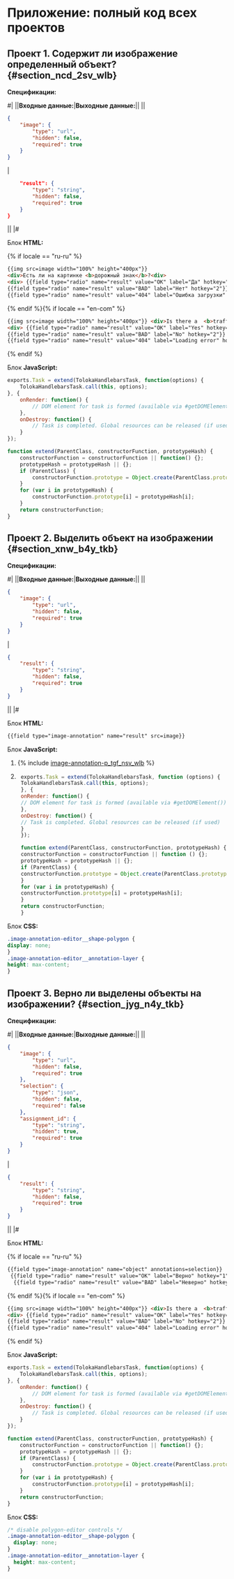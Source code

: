 # Приложение: полный код всех проектов

## Проект 1. Содержит ли изображение определенный объект? {#section_ncd_2sv_wlb}

**Спецификации:**

#|
||**Входные данные:**|**Выходные данные:**||
||
```json
{
    "image": {
        "type": "url",
        "hidden": false,
        "required": true
    }
}
```
|
```json {
    "result": {
        "type": "string",
        "hidden": false,
        "required": true
    }
}
```
||
|#

Блок **HTML:**

{% if locale == "ru-ru" %}

```html
{{img src=image width="100%" height="400px"}}
<div>Есть ли на картинке <b>дорожный знак</b>?<div>
<div> {{field type="radio" name="result" value="OK" label="Да" hotkey="1"}}
{{field type="radio" name="result" value="BAD" label="Нет" hotkey="2"}}
{{field type="radio" name="result" value="404" label="Ошибка загрузки" hotkey="3"}}</div>
```

{% endif %}{% if locale == "en-com" %}

```html
{{img src=image width="100%" height="400px"}} <div>Is there a  <b>traffic sign</b> in the picture?<div>
<div> {{field type="radio" name="result" value="OK" label="Yes" hotkey="1"}}
{{field type="radio" name="result" value="BAD" label="No" hotkey="2"}}
{{field type="radio" name="result" value="404" label="Loading error" hotkey="3"}}</div>
```

{% endif %}

Блок **JavaScript:**

```javascript
exports.Task = extend(TolokaHandlebarsTask, function(options) {
    TolokaHandlebarsTask.call(this, options);
}, {
    onRender: function() {
        // DOM element for task is formed (available via #getDOMElement())
    },
    onDestroy: function() {
        // Task is completed. Global resources can be released (if used)
    }
});

function extend(ParentClass, constructorFunction, prototypeHash) {
    constructorFunction = constructorFunction || function() {};
    prototypeHash = prototypeHash || {};
    if (ParentClass) {
        constructorFunction.prototype = Object.create(ParentClass.prototype);
    }
    for (var i in prototypeHash) {
        constructorFunction.prototype[i] = prototypeHash[i];
    }
    return constructorFunction;
}
```

## Проект 2. Выделить объект на изображении {#section_xnw_b4y_tkb}

**Спецификации:**

#|
||**Входные данные:**|**Выходные данные:**||
||
```json
{
    "image": {
        "type": "url",
        "hidden": false,
        "required": true
    }
}
```
|
```json
{
    "result": {
        "type": "string",
        "hidden": false,
        "required": true
    }
}
```
||
|#

Блок **HTML:**

```html
{{field type="image-annotation" name="result" src=image}}
```

Блок **JavaScript:**

1. {% include [image-annotation-p_tgf_nsv_wlb](../_includes/concepts/t-components/image-annotation/id-image-annotation/p_tgf_nsv_wlb.md) %}

1. ```javascript
    exports.Task = extend(TolokaHandlebarsTask, function (options) {
    TolokaHandlebarsTask.call(this, options);
    }, {
    onRender: function() {
    // DOM element for task is formed (available via #getDOMElement())
    },
    onDestroy: function() {
    // Task is completed. Global resources can be released (if used)
    }
    });

    function extend(ParentClass, constructorFunction, prototypeHash) {
    constructorFunction = constructorFunction || function () {};
    prototypeHash = prototypeHash || {};
    if (ParentClass) {
    constructorFunction.prototype = Object.create(ParentClass.prototype);
    }
    for (var i in prototypeHash) {
    constructorFunction.prototype[i] = prototypeHash[i];
    }
    return constructorFunction;
    }

    ```

Блок **CSS:**

```css
.image-annotation-editor__shape-polygon {
display: none;
}
.image-annotation-editor__annotation-layer {
height: max-content;
}
```

## Проект 3. Верно ли выделены объекты на изображении? {#section_jyg_n4y_tkb}

**Спецификации:**

#|
||**Входные данные:**|**Выходные данные:**||
||
```json
{
    "image": {
        "type": "url",
        "hidden": false,
        "required": true
    },
    "selection": {
        "type": "json",
        "hidden": false,
        "required": false
    },
    "assignment_id": {
        "type": "string",
        "hidden": true,
        "required": true
    }
}
```
|
```json
{
    "result": {
        "type": "string",
        "hidden": false,
        "required": true
    }
}
```
||
|#

Блок **HTML:**

{% if locale == "ru-ru" %}

```html
{{field type="image-annotation" name="object" annotations=selection}}
 {{field type="radio" name="result" value="OK" label="Верно" hotkey="1"}}
  {{field type="radio" name="result" value="BAD" label="Неверно" hotkey="2"}}
```

{% endif %}{% if locale == "en-com" %}

```html
{{img src=image width="100%" height="400px"}} <div>Is there a  <b>traffic sign</b> in the picture?<div>
<div> {{field type="radio" name="result" value="OK" label="Yes" hotkey="1"}}
{{field type="radio" name="result" value="BAD" label="No" hotkey="2"}}
{{field type="radio" name="result" value="404" label="Loading error" hotkey="3"}}</div>
```

{% endif %}

Блок **JavaScript:**

```javascript
exports.Task = extend(TolokaHandlebarsTask, function(options) {
    TolokaHandlebarsTask.call(this, options);
}, {
    onRender: function() {
        // DOM element for task is formed (available via #getDOMElement())
    },
    onDestroy: function() {
        // Task is completed. Global resources can be released (if used)
    }
});

function extend(ParentClass, constructorFunction, prototypeHash) {
    constructorFunction = constructorFunction || function() {};
    prototypeHash = prototypeHash || {};
    if (ParentClass) {
        constructorFunction.prototype = Object.create(ParentClass.prototype);
    }
    for (var i in prototypeHash) {
        constructorFunction.prototype[i] = prototypeHash[i];
    }
    return constructorFunction;
}
```

Блок **CSS:**

```css
/* disable polygon-editor controls */
.image-annotation-editor__shape-polygon {
  display: none;
}
.image-annotation-editor__annotation-layer {
  height: max-content;
}
```